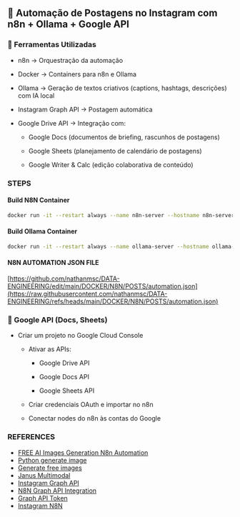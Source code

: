 ## 📌 Automação de Postagens no Instagram com n8n + Ollama + Google API

### 🔧 Ferramentas Utilizadas

* n8n → Orquestração da automação

* Docker → Containers para n8n e Ollama

* Ollama → Geração de textos criativos (captions, hashtags, descrições) com IA local

* Instagram Graph API → Postagem automática

* Google Drive API → Integração com:

  * Google Docs (documentos de briefing, rascunhos de postagens)

  * Google Sheets (planejamento de calendário de postagens)

  * Google Writer & Calc (edição colaborativa de conteúdo)
  

### STEPS

#### Build N8N Container

```sh
docker run -it --restart always --name n8n-server --hostname n8n-server -e GENERIC_TIMEZONE="America/Sao_Paulo" -v volume:/home/node/.n8n --net network-net --ip 172.19.0.2 -p 5678:5678 -d n8nio/n8n:latest
```

#### Build Ollama Container

```sh
docker run -it --restart always --name ollama-server --hostname ollama-server -v setup:/home/ollama --net network-net --ip 172.19.0.3 -p 5678:5678 -d mindsetcloud/ollama:latest
```

#### N8N AUTOMATION JSON FILE

[https://github.com/nathanmsc/DATA-ENGINEERING/edit/main/DOCKER/N8N/POSTS/automation.json](https://raw.githubusercontent.com/nathanmsc/DATA-ENGINEERING/refs/heads/main/DOCKER/N8N/POSTS/automation.json)


### 🔑 Google API (Docs, Sheets)

* Criar um projeto no Google Cloud Console

  * Ativar as APIs:

     * Google Drive API

     * Google Docs API

     * Google Sheets API

  * Criar credenciais OAuth e importar no n8n

  * Conectar nodes do n8n às contas do Google

### REFERENCES

* [FREE AI Images Generation N8n Automation](https://www.youtube.com/watch?v=qeYgROvh1gY)
* [Python generate image](https://www.youtube.com/watch?v=-X_d2AVXVkQ)
* [Generate free images](https://www.youtube.com/watch?v=Ic5BRW_nLok)
* [Janus Multimodal](https://www.youtube.com/watch?v=8fNm6LLZ5WY)
* [Instagram Graph API](https://www.youtube.com/watch?v=t5ZgBLn3S3I)
* [N8N Graph API Integration](https://www.youtube.com/watch?v=tG-46atwTHs)
* [Graph API Token](https://www.youtube.com/watch?v=fabfLv0ooEw)
* [Instagram N8N](https://www.youtube.com/watch?v=ll9ft5k8NS4)
